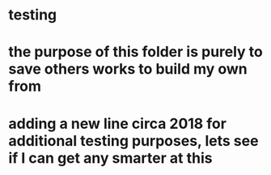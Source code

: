 # testing
# the purpose of this folder is purely to save others works to build my own from
# 
# adding a new line circa 2018 for additional testing purposes, lets see if I can get any smarter at this
